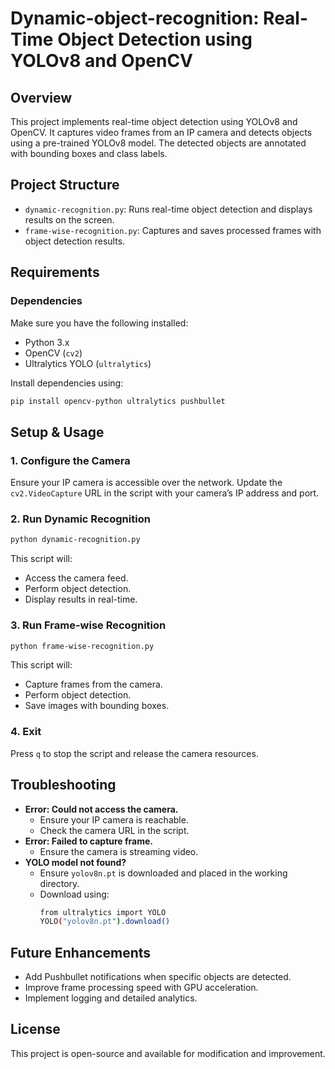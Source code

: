 # Dynamic-object-recognition: Real-Time Object Detection using YOLOv8 and OpenCV

## Overview
This project implements real-time object detection using YOLOv8 and OpenCV. It captures video frames from an IP camera and detects objects using a pre-trained YOLOv8 model. The detected objects are annotated with bounding boxes and class labels.

## Project Structure
- `dynamic-recognition.py`: Runs real-time object detection and displays results on the screen.
- `frame-wise-recognition.py`: Captures and saves processed frames with object detection results.

## Requirements
### Dependencies
Make sure you have the following installed:
- Python 3.x
- OpenCV (`cv2`)
- Ultralytics YOLO (`ultralytics`)

Install dependencies using:
```sh
pip install opencv-python ultralytics pushbullet
```

## Setup & Usage
### 1. Configure the Camera
Ensure your IP camera is accessible over the network. Update the `cv2.VideoCapture` URL in the script with your camera’s IP address and port.

### 2. Run Dynamic Recognition
```sh
python dynamic-recognition.py
```
This script will:
- Access the camera feed.
- Perform object detection.
- Display results in real-time.

### 3. Run Frame-wise Recognition
```sh
python frame-wise-recognition.py
```
This script will:
- Capture frames from the camera.
- Perform object detection.
- Save images with bounding boxes.

### 4. Exit
Press `q` to stop the script and release the camera resources.

## Troubleshooting
- **Error: Could not access the camera.**
  - Ensure your IP camera is reachable.
  - Check the camera URL in the script.
- **Error: Failed to capture frame.**
  - Ensure the camera is streaming video.
- **YOLO model not found?**
  - Ensure `yolov8n.pt` is downloaded and placed in the working directory.
  - Download using:
    ```sh
    from ultralytics import YOLO
    YOLO("yolov8n.pt").download()
    ```

## Future Enhancements
- Add Pushbullet notifications when specific objects are detected.
- Improve frame processing speed with GPU acceleration.
- Implement logging and detailed analytics.

## License
This project is open-source and available for modification and improvement.

